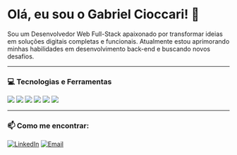 # Olá, eu sou o Gabriel Cioccari! 👋

Sou um Desenvolvedor Web Full-Stack apaixonado por transformar ideias em soluções digitais completas e funcionais. Atualmente estou aprimorando minhas habilidades em desenvolvimento back-end e buscando novos desafios.

---

### 💻 Tecnologias e Ferramentas

[<img src="https://img.shields.io/badge/PHP-777BB4?style=for-the-badge&logo=php&logoColor=white">](https://www.php.net/)
[<img src="https://img.shields.io/badge/MySQL-4479A1?style=for-the-badge&logo=mysql&logoColor=white">](https://www.mysql.com/)
[<img src="https://img.shields.io/badge/JavaScript-F7DF1E?style=for-the-badge&logo=javascript&logoColor=black">](https://developer.mozilla.org/pt-BR/docs/Web/JavaScript)
[<img src="https://img.shields.io/badge/HTML5-E34F26?style=for-the-badge&logo=html5&logoColor=white">](https://developer.mozilla.org/pt-BR/docs/Web/HTML)
[<img src="https://img.shields.io/badge/CSS3-1572B6?style=for-the-badge&logo=css3&logoColor=white">](https://developer.mozilla.org/pt-BR/docs/Web/CSS)
[<img src="https://img.shields.io/badge/Figma-F24E1E?style=for-the-badge&logo=figma&logoColor=white">](https://www.figma.com/)

---

### 📫 Como me encontrar:
[![LinkedIn](https://img.shields.io/badge/LinkedIn-0077B5?style=for-the-badge&logo=linkedin&logoColor=white)]([https://www.linkedin.com/in/seu-usuario/](https://www.linkedin.com/in/gabriel-cioccari-6976a8279/))
[![Email](https://img.shields.io/badge/Email-D14836?style=for-the-badge&logo=gmail&logoColor=white)](mailto:Gabrielcavila135@gmail.com)
